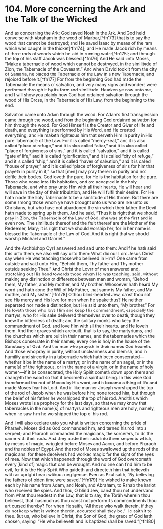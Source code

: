 # 104. More concerning the Ark and the Talk of the Wicked

And as concerning the Ark: God saved Noah in the Ark. And God held converse with Abraham in the wood of Manbar,[^fn173] that is to say the wood that cannot be destroyed; and He saved Isaac by means of the ram which was caught in the thicket[^fn174]; and He made Jacob rich by means of three rods of woods which he laid in running water[^fn175]; and through the top of his staff Jacob was blessed.[^fn176] And He said unto Moses, “Make a tabernacle of wood which cannot be destroyed, in the similitude of Zion, the Tabernacle of the Covenant.” And when David took it from the city of Samaria, he placed the Tabernacle of the Law in a new Tabernacle, and rejoiced before it.[^fn177] For from the beginning God had made the Tabernacle the means of salvation, and very many signs and wonders were performed through it by its form and similitude. Hearken ye now unto me, and I will show you plainly how God had ordained salvation through the wood of His Cross, in the Tabernacle of His Law, from the beginning to the end.

Salvation came unto Adam through the wood. For Adam’s first transgression came through the wood, and from the beginning God ordained salvation for him through the wood. For God Himself is the Creator and Giver of life and death, and everything is performed by His Word, and He created everything, and He maketh righteous him that serveth Him in purity in His pure Tabernacle of the Law. For it is called “mercy-seat,” and it is also called “place of refuge,” and it is also called “altar,” and it is also called “place of forgiveness of sins,” and it is called “salvation,” and it is called “gate of life,” and it is called “glorification,” and it is called “city of refuge,” and it is called “ship,” and it is called “haven of salvation,” and it is called “house of prayer,” and it is called “place of forgiveness of sins for him that prayeth in purity in it,” so that [men] may pray therein in purity and not defile their bodies. God loveth the pure, for He is the habitation for the pure. Those who come into His habitation, and are accepted in the holy Tabernacle, and who pray unto Him with all their hearts, He will hear and will save in the day of their tribulation, and He will fulfil their desire. For He hath made the holy Tabernacle to be a similitude of His throne. But there are some among those whom ye have brought unto us who are like unto us Christians, but who have not abandoned the sin which their father the Devil hath made to spring up in them. And he said, “Thus it is right that we should pray in Zion, the Tabernacle of the Law of God; she was at the first and is even now. The similitude thereof and the fruit thereof are the Mother of the Redeemer, Mary; it is right that we should worship her, for in her name is blessed the Tabernacle of the Law of God. And it is right that we should worship Michael and Gabriel.”

And the Archbishop Cyril answered and said unto them: And if he hath said this unto them, we also will say unto them: What did our Lord Jesus Christ say when He was teaching those who believed in Him? One came from outside and said unto Him, “Behold them, Thy father and Thy mother outside seeking Thee.” And Christ the Lover of men answered and, stretching out His hand towards those whom He was teaching, said, without making any distinction or difference between man and woman, “Behold them, My father, and My mother, and My brother. Whosoever hath heard My word and hath done the Will of My Father, that same is My father, and My mother, and My sister.”[^fn178] O thou blind-hearted Jew, canst thou not see His mercy and His love for men when He spake thus? He neither separated nor made a distinction, but He said unto them, “My brother.” For He loveth those who love Him and keep His commandment, especially the martyrs, who for His sake delivered themselves over to death, though they knew the bitterness of death; and the solitary monks who keep the commandment of God, and love Him with all their hearts, and He loveth them. And their graves which are built, that is to say, the martyriums, and the churches which are built in their names, and the tabernacles which the Bishops consecrate in their names; every one is holy in the house of the Sanctuary of God. And the man who prayeth in their names God heareth. And those who pray in purity, without uncleanness and blemish, and in humility and sincerity in a tabernacle which hath been consecrated—whether it be in the name of a martyr, or in the name of an angel, or in the name[s] of the righteous, or in the name of a virgin, or in the name of holy women—if it be consecrated, the Holy Spirit cometh down upon them and changeth the wood so that it becometh a spiritual being. In this wise God transformed the rod of Moses by His word, and it became a thing of life and made Moses fear his Lord. And in like manner Joseph worshipped the top of the rod of Jacob when he was before him; none forced him, but through the belief of his father he worshipped the top of his rod. And this which Moses wrote is a prophecy for the last days, so that we may know that tabernacles in the name[s] of martyrs and righteous men are holy, namely, when he saw him he worshipped the top of his rod.

And I will also declare unto you what is written concerning the pride of Pharaoh. Moses did as God commanded him, and turned his rod into a serpent; and Pharaoh commanded the magicians, the sorcerers, to do the same with their rods. And they made their rods into three serpents which, by means of magic, wriggled before Moses and Aaron, and before Pharaoh and the nobles of Egypt. And the rod of Moses swallowed up the rods of the magicians, for these deceivers had worked magic for the sight of the eyes of men. Now that which happeneth through the word of God overcometh every [kind of] magic that can be wrought. And no one can find him to be evil, for it is the Holy Spirit Who guideth and directeth him that believeth with an upright heart without negligence. Even as Paul saith, “By believing the fathers of olden time were saved.”[^fn179] He wished to make known each by his name from Adam, and Noah, and Abraham, to Rahab the harlot who received the spies. And thou, O blind Jew, canst thou not understand from what thou readest in the Law, that is to say, the Tôrâh wherein thou believest, that inasmuch as thou canst not perform its commandments thou art cursed thereby? For when He saith, “All those who walk therein, if they do not keep what is written therein, accursed shall they be,” He saith it to thee. But us, who believe in Christ, the Son of God, the grace of God hath chosen, saying, “He who believeth and is baptized shall be saved.”[^fn180]

